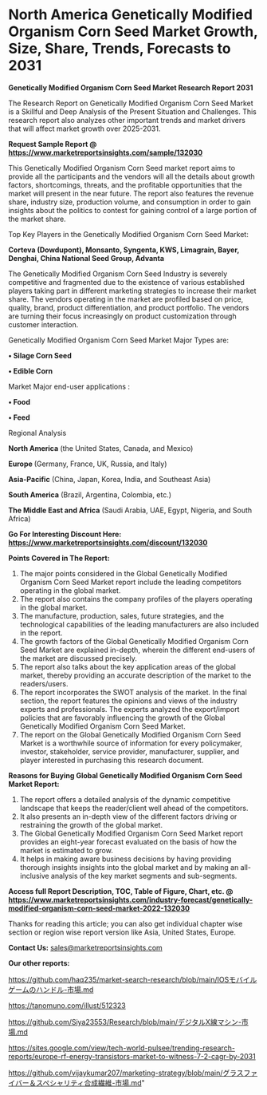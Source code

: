 # North America Genetically Modified Organism Corn Seed Market Growth, Size, Share, Trends, Forecasts to 2031

<strong>Genetically Modified Organism Corn Seed Market Research Report 2031</strong>

The Research Report on Genetically Modified Organism Corn Seed Market is a Skillful and Deep Analysis of the Present Situation and Challenges. This research report also analyzes other important trends and market drivers that will affect market growth over 2025-2031.

<strong>Request Sample Report @ <a href=https://www.marketreportsinsights.com/sample/132030>https://www.marketreportsinsights.com/sample/132030</a></strong>

This Genetically Modified Organism Corn Seed market report aims to provide all the participants and the vendors will all the details about growth factors, shortcomings, threats, and the profitable opportunities that the market will present in the near future. The report also features the revenue share, industry size, production volume, and consumption in order to gain insights about the politics to contest for gaining control of a large portion of the market share.

Top Key Players in the Genetically Modified Organism Corn Seed Market:

<strong>Corteva (Dowdupont), Monsanto, Syngenta, KWS, Limagrain, Bayer, Denghai, China National Seed Group, Advanta</strong>

The Genetically Modified Organism Corn Seed Industry is severely competitive and fragmented due to the existence of various established players taking part in different marketing strategies to increase their market share. The vendors operating in the market are profiled based on price, quality, brand, product differentiation, and product portfolio. The vendors are turning their focus increasingly on product customization through customer interaction.

Genetically Modified Organism Corn Seed Market Major Types are:

<strong>• Silage Corn Seed

• Edible Corn</strong>

Market Major end-user applications :

<strong>• Food

• Feed</strong>

Regional Analysis

</u><strong><b>North America</b></strong> (the United States, Canada, and Mexico)

<strong><b>Europe </b></strong>(Germany, France, UK, Russia, and Italy)

<strong><b>Asia-Pacific</b></strong> (China, Japan, Korea, India, and Southeast Asia)

<strong><b>South America</b></strong> (Brazil, Argentina, Colombia, etc.)

<strong><b>The Middle East and Africa</b></strong> (Saudi Arabia, UAE, Egypt, Nigeria, and South Africa)

<strong>Go For Interesting Discount Here: <a href=https://www.marketreportsinsights.com/discount/132030>https://www.marketreportsinsights.com/discount/132030</a></strong>

<strong>Points Covered in The Report:</strong>
<ol>
  <li>The major points considered in the Global Genetically Modified Organism Corn Seed Market report include the leading competitors operating in the global market.</li>
  <li>The report also contains the company profiles of the players operating in the global market.</li>
  <li>The manufacture, production, sales, future strategies, and the technological capabilities of the leading manufacturers are also included in the report.</li>
  <li>The growth factors of the Global Genetically Modified Organism Corn Seed Market are explained in-depth, wherein the different end-users of the market are discussed precisely.</li>
  <li>The report also talks about the key application areas of the global market, thereby providing an accurate description of the market to the readers/users.</li>
  <li>The report incorporates the SWOT analysis of the market. In the final section, the report features the opinions and views of the industry experts and professionals. The experts analyzed the export/import policies that are favorably influencing the growth of the Global Genetically Modified Organism Corn Seed Market.</li>
  <li>The report on the Global Genetically Modified Organism Corn Seed Market is a worthwhile source of information for every policymaker, investor, stakeholder, service provider, manufacturer, supplier, and player interested in purchasing this research document.</li>
</ol>
<strong>Reasons for Buying Global Genetically Modified Organism Corn Seed Market Report:</strong>

<ol>
  <li>The report offers a detailed analysis of the dynamic competitive landscape that keeps the reader/client well ahead of the competitors.</li>
  <li>It also presents an in-depth view of the different factors driving or restraining the growth of the global market.</li>
  <li>The Global Genetically Modified Organism Corn Seed Market report provides an eight-year forecast evaluated on the basis of how the market is estimated to grow.</li>
  <li>It helps in making aware business decisions by having providing thorough insights insights into the global market and by making an all-inclusive analysis of the key market segments and sub-segments.</li>
</ol>
<strong>Access full Report Description, TOC, Table of Figure, Chart, etc. @ <a href=https://www.marketreportsinsights.com/industry-forecast/genetically-modified-organism-corn-seed-market-2022-132030>https://www.marketreportsinsights.com/industry-forecast/genetically-modified-organism-corn-seed-market-2022-132030</a></strong>


Thanks for reading this article; you can also get individual chapter wise section or region wise report version like Asia, United States, Europe.

<strong>Contact Us:</strong>
sales@marketreportsinsights.com

<strong>Our other reports:</strong>

<a href=https://github.com/haq235/market-search-research/blob/main/IOSモバイルゲームのハンドル-市場.md>https://github.com/haq235/market-search-research/blob/main/IOSモバイルゲームのハンドル-市場.md</a>

<a href=https://tanomuno.com/illust/512323>https://tanomuno.com/illust/512323</a>

<a href=https://github.com/Siya23553/Research/blob/main/デジタルX線マシン-市場.md>https://github.com/Siya23553/Research/blob/main/デジタルX線マシン-市場.md</a>

<a href=https://sites.google.com/view/tech-world-pulsee/trending-research-reports/europe-rf-energy-transistors-market-to-witness-7-2-cagr-by-2031>https://sites.google.com/view/tech-world-pulsee/trending-research-reports/europe-rf-energy-transistors-market-to-witness-7-2-cagr-by-2031</a>

<a href=https://github.com/vijaykumar207/marketing-strategy/blob/main/グラスファイバー＆スペシャリティ合成繊維-市場.md>https://github.com/vijaykumar207/marketing-strategy/blob/main/グラスファイバー＆スペシャリティ合成繊維-市場.md</a>"
